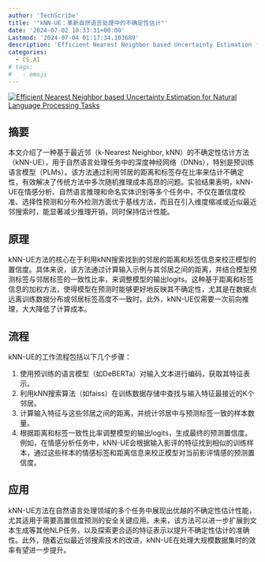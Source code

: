 ```yaml
---
author: 'TechScribe'
title: '"kNN-UE：革新自然语言处理中的不确定性估计"'
date: '2024-07-02 10:33:31+00:00'
Lastmod: '2024-07-04 01:17:34.103689'
description: 'Efficient Nearest Neighbor based Uncertainty Estimation for Natural Language Processing Tasks'
categories:
  - CS.AI
# tags:
#   - emoji
---
```


[![Efficient Nearest Neighbor based Uncertainty Estimation for Natural Language Processing Tasks](https://arxiv-research-1301205113.cos.ap-guangzhou.myqcloud.com/images/2407.02138v1.pdf_0.jpg)](https://arxiv.org/abs/2407.02138v1)

## 摘要

本文介绍了一种基于最近邻（k-Nearest Neighbor, kNN）的不确定性估计方法（kNN-UE），用于自然语言处理任务中的深度神经网络（DNNs），特别是预训练语言模型（PLMs）。该方法通过利用邻居的距离和标签存在比率来估计不确定性，有效解决了传统方法中多次随机推理成本高昂的问题。实验结果表明，kNN-UE在情感分析、自然语言推理和命名实体识别等多个任务中，不仅在置信度校准、选择性预测和分布外检测方面优于基线方法，而且在引入维度缩减或近似最近邻搜索时，能显著减少推理开销，同时保持估计性能。<!--more-->

## 原理

kNN-UE方法的核心在于利用kNN搜索找到的邻居的距离和标签信息来校正模型的置信度。具体来说，该方法通过计算输入示例与其邻居之间的距离，并结合模型预测标签与邻居标签的一致性比率，来调整模型的输出logits。这种基于距离和标签信息的加权方法，使得模型在预测时能够更好地反映其不确定性，尤其是在数据点远离训练数据分布或邻居标签高度不一致时。此外，kNN-UE仅需要一次前向推理，大大降低了计算成本。

## 流程

kNN-UE的工作流程包括以下几个步骤：
1. 使用预训练的语言模型（如DeBERTa）对输入文本进行编码，获取其特征表示。
2. 利用kNN搜索算法（如faiss）在训练数据存储中查找与输入特征最接近的K个邻居。
3. 计算输入特征与这些邻居之间的距离，并统计邻居中与预测标签一致的样本数量。
4. 根据距离和标签一致性比率调整模型的输出logits，生成最终的预测置信度。
例如，在情感分析任务中，kNN-UE会根据输入影评的特征找到相似的训练样本，通过这些样本的情感标签和距离信息来校正模型对当前影评情感的预测置信度。

## 应用

kNN-UE方法在自然语言处理领域的多个任务中展现出优越的不确定性估计性能，尤其适用于需要高置信度预测的安全关键应用。未来，该方法可以进一步扩展到文本生成等其他NLP任务，以及探索更合适的特征表示以提升不确定性估计的准确性。此外，随着近似最近邻搜索技术的改进，kNN-UE在处理大规模数据集时的效率有望进一步提升。